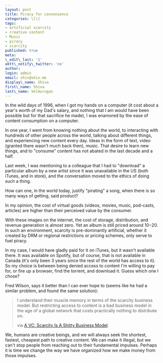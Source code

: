 ```yaml
---
layout: post
title: Piracy for convenience
categories: \[\]
tags:
- artificial scarcity
- creative content
- Music
- piracy
- scarcity
published: true
meta:
\_edit\_last: '1'
aktt\_notify\_twitter: 'no'
author:
login: admin
email: shiv@shiv.me
display\_name: Shiva
first\_name: Shiva
last\_name: Velmurugan
---
```


In the wild days of 1996, when I got my hands on a computer (it cost about a year's worth of my Dad's salary, and nothing that I am would have been possible but for that sacrifice he made), I was enamored by the ease of content consumption on a computer.

In one year, I went from knowing nothing about the world, to interacting with hundreds of other people across the world, talking about different things, and experiencing new content every day. Ideas in the form of text, video (granted there wasn't much back then), music. That desire to learn new things, and to "consume" content has not abated in the last decade and a half.

Last week, I was mentioning to a colleague that I had to "download" a particular album by a new artist since it was unavailable in the US (both iTunes, and in store), and the conversation moved to the ethics of doing such a thing.

How can one, in the world today, justify "pirating" a song, when there is so many ways of getting, said product?

In my opinion, the cost of virtual goods (videos, movies, music,  pod-casts, articles) are higher than their perceived value by the consumer.

With these images on the internet, the cost of storage, distribution, and revenue generation is almost zero. Yet an album is still priced around $10-$20\. In such an environment, scarcity is pre-dominantly artificial, whether it created by DRM or regional restrictions or pricing schemes, only serve to fuel piracy.

In my case, I would have gladly paid for it on iTunes, but it wasn't available there. It was available on Spotify, but of course, that is not available in Canada (it's only been 3 years since the rest of the world has access to it). So my choice is between being denied access to content I'm willing to pay for, or fire up a browser, find the torrent, and download it. Guess which one I chose?

Fred Wilson, says it better than I can ever hope to (seems like he had a similar problem, and found the same solution):

> I understand their muscle memory in terms of the scarcity business model. But restricting access to content is a bad business model in the age of a global network that costs practically nothing to distribute on.
> 
> via [A VC: Scarcity Is A Shitty Business Model][0].

We, humans are creative beings, and we will always seek the shortest, fastest, cheapest path to creative content. We can make it illegal, but we can't stop people from reaching out to their fundamental impulses. Perhaps it is time we change the way we have organized how we make money from those impulses.


[0]: http://www.avc.com/a_vc/2012/01/scarcity-is-a-shitty-business-model.html